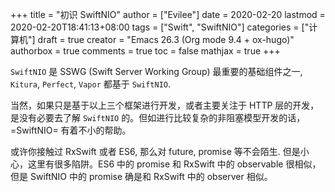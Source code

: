 +++
title = "初识 SwiftNIO"
author = ["Evilee"]
date = 2020-02-20
lastmod = 2020-02-20T18:41:13+08:00
tags = ["Swift", "SwiftNIO"]
categories = ["计算机"]
draft = true
creator = "Emacs 26.3 (Org mode 9.4 + ox-hugo)"
authorbox = true
comments = true
toc = false
mathjax = true
+++

`SwiftNIO` 是 SSWG (Swift Server Working Group) 最重要的基础组件之一, `Kitura`,
`Perfect`, `Vapor` 都基于 `SwiftNIO`.

<!--more-->

当然，如果只是基于以上三个框架进行开发，或者主要关注于 HTTP 层的开发，是没有必要去了解 `SwiftNIO` 的。但如进行比较复杂的非阻塞模型开发的话，=SwiftNIO= 有着不小的帮助。

或许你接触过 RxSwift 或者 ES6, 那么对 future, promise 等不会陌生. 但是小心，这里有很多陷阱。ES6 中的 promise 和 RxSwift 中的 observable 很相似，但是 SwiftNIO 中的 promise 确是和 RxSwift 中的 observer 相似。
